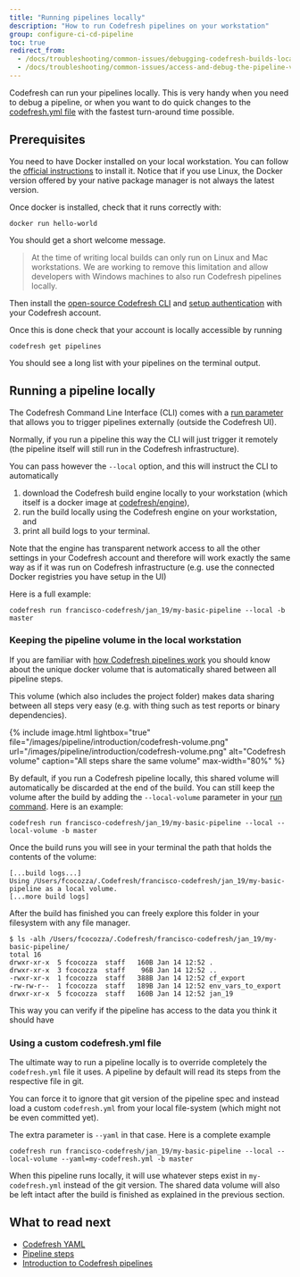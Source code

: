 ```yaml
---
title: "Running pipelines locally"
description: "How to run Codefresh pipelines on your workstation"
group: configure-ci-cd-pipeline
toc: true
redirect_from:
  - /docs/troubleshooting/common-issues/debugging-codefresh-builds-locally/
  - /docs/troubleshooting/common-issues/access-and-debug-the-pipeline-volume-image/
---
```

  
Codefresh can run your pipelines locally. This is very handy when you need to debug a pipeline, or when you want to do quick changes to the [codefresh.yml file]({{site.baseurl}}/docs/codefresh-yaml/what-is-the-codefresh-yaml/) with the fastest turn-around time possible.

## Prerequisites 

You need to have Docker installed on your local workstation. You can follow the [official instructions](https://docs.docker.com/install/) to install it. Notice that if you use Linux, the Docker version offered by your native
package manager is not always the latest version.

Once docker is installed, check that it runs correctly with:

```
docker run hello-world
```

You should get a short welcome message.

>At the time of writing local builds can only run on Linux and Mac workstations. We are working to remove this limitation and allow developers with Windows machines to also run Codefresh pipelines locally.

Then install the [open-source Codefresh CLI](https://codefresh-io.github.io/cli/installation/) and [setup authentication](https://codefresh-io.github.io/cli/getting-started/) with your Codefresh account.

Once this is done check that your account is locally accessible by running

```
codefresh get pipelines
```

You should see a long list with your pipelines on the terminal output.

## Running a pipeline locally

The Codefresh Command Line Interface (CLI) comes with a [run parameter](https://codefresh-io.github.io/cli/pipelines/run-pipeline/) that allows you to trigger pipelines externally (outside the Codefresh UI).

Normally, if you run a pipeline this way the CLI will just trigger it remotely (the pipeline itself will still run in the Codefresh infrastructure).

You can pass however the `--local` option, and this will instruct the CLI to automatically 

1. download the Codefresh build engine locally to your workstation (which itself is a docker image at [codefresh/engine](https://hub.docker.com/r/codefresh/engine)),
1. run the build locally using the Codefresh engine on your workstation, and
1. print all build logs to your terminal.

Note that the engine has transparent network access to all the other settings in your Codefresh account and therefore will work exactly the same way as if it was run on Codefresh infrastructure (e.g. use the connected Docker registries you have setup in the UI)

Here is a full example:

```
codefresh run francisco-codefresh/jan_19/my-basic-pipeline --local -b master
```



### Keeping the pipeline volume in the local workstation

If you are familiar with 
[how Codefresh pipelines work]({{site.baseurl}}/docs/configure-ci-cd-pipeline/introduction-to-codefresh-pipelines) you should know about the unique docker volume that is automatically shared between all pipeline steps.

This volume (which also includes the project folder) makes data sharing between all steps very easy (e.g. with thing such as test reports or binary dependencies).

{% include 
image.html 
lightbox="true" 
file="/images/pipeline/introduction/codefresh-volume.png" 
url="/images/pipeline/introduction/codefresh-volume.png"
alt="Codefresh volume" 
caption="All steps share the same volume" 
max-width="80%" 
%}

By default, if you run a Codefresh pipeline locally, this shared volume will automatically be discarded at the end of the build. You can still keep the volume after the build by adding the `--local-volume` parameter in your [run command](https://codefresh-io.github.io/cli/pipelines/run-pipeline/). Here is an example:

```
codefresh run francisco-codefresh/jan_19/my-basic-pipeline --local --local-volume -b master
```


Once the build runs you will see in your terminal the path that holds the contents of the volume:

```
[...build logs...]
Using /Users/fcocozza/.Codefresh/francisco-codefresh/jan_19/my-basic-pipeline as a local volume.
[...more build logs]
```

After the build has finished you can freely explore this folder in your filesystem with any file manager.

```
$ ls -alh /Users/fcocozza/.Codefresh/francisco-codefresh/jan_19/my-basic-pipeline/
total 16
drwxr-xr-x  5 fcocozza  staff   160B Jan 14 12:52 .
drwxr-xr-x  3 fcocozza  staff    96B Jan 14 12:52 ..
-rwxr-xr-x  1 fcocozza  staff   388B Jan 14 12:52 cf_export
-rw-rw-r--  1 fcocozza  staff   189B Jan 14 12:52 env_vars_to_export
drwxr-xr-x  5 fcocozza  staff   160B Jan 14 12:52 jan_19
```
This way you can verify if the pipeline has access to the data you think it should have


### Using a custom codefresh.yml file

The ultimate way to run a pipeline locally is to override completely the `codefresh.yml` file it uses. A pipeline by default will read its steps from the respective file in git. 

You can force it to ignore that git version of the pipeline spec and instead load a custom `codefresh.yml` from your local file-system (which might not be even committed yet).

The extra parameter is `--yaml` in that case.
Here is a complete example

```
codefresh run francisco-codefresh/jan_19/my-basic-pipeline --local --local-volume --yaml=my-codefresh.yml -b master
```

When this pipeline runs locally, it will use whatever steps exist in `my-codefresh.yml` instead of the git version. The shared data volume will also be left intact after the build is finished as explained in the previous section.

## What to read next


* [Codefresh YAML]({{site.baseurl}}/docs/codefresh-yaml/what-is-the-codefresh-yaml/)
* [Pipeline steps]({{site.baseurl}}/docs/codefresh-yaml/steps/)
* [Introduction to Codefresh pipelines]({{site.baseurl}}/docs/configure-ci-cd-pipeline/introduction-to-codefresh-pipelines)
